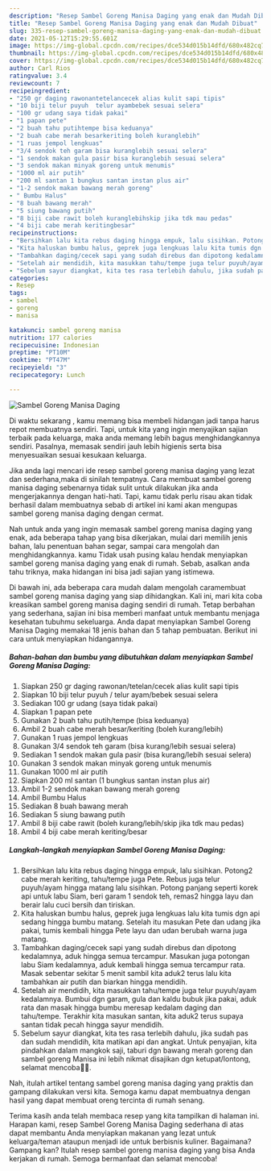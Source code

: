 ```yaml
---
description: "Resep Sambel Goreng Manisa Daging yang enak dan Mudah Dibuat"
title: "Resep Sambel Goreng Manisa Daging yang enak dan Mudah Dibuat"
slug: 335-resep-sambel-goreng-manisa-daging-yang-enak-dan-mudah-dibuat
date: 2021-05-12T15:29:55.601Z
image: https://img-global.cpcdn.com/recipes/dce534d015b14dfd/680x482cq70/sambel-goreng-manisa-daging-foto-resep-utama.jpg
thumbnail: https://img-global.cpcdn.com/recipes/dce534d015b14dfd/680x482cq70/sambel-goreng-manisa-daging-foto-resep-utama.jpg
cover: https://img-global.cpcdn.com/recipes/dce534d015b14dfd/680x482cq70/sambel-goreng-manisa-daging-foto-resep-utama.jpg
author: Carl Rios
ratingvalue: 3.4
reviewcount: 7
recipeingredient:
- "250 gr daging rawonantetelancecek alias kulit sapi tipis"
- "10 biji telur puyuh  telur ayambebek sesuai selera"
- "100 gr udang saya tidak pakai"
- "1 papan pete"
- "2 buah tahu putihtempe bisa keduanya"
- "2 buah cabe merah besarkeriting boleh kuranglebih"
- "1 ruas jempol lengkuas"
- "3/4 sendok teh garam bisa kuranglebih sesuai selera"
- "1 sendok makan gula pasir bisa kuranglebih sesuai selera"
- "3 sendok makan minyak goreng untuk menumis"
- "1000 ml air putih"
- "200 ml santan 1 bungkus santan instan plus air"
- "1-2 sendok makan bawang merah goreng"
- " Bumbu Halus"
- "8 buah bawang merah"
- "5 siung bawang putih"
- "8 biji cabe rawit boleh kuranglebihskip jika tdk mau pedas"
- "4 biji cabe merah keritingbesar"
recipeinstructions:
- "Bersihkan lalu kita rebus daging hingga empuk, lalu sisihkan. Potong2 cabe merah keriting, tahu/tempe juga Pete. Rebus juga telur puyuh/ayam hingga matang lalu sisihkan. Potong panjang seperti korek api untuk labu Siam, beri garam 1 sendok teh, remas2 hingga layu dan berair lalu cuci bersih dan tiriskan."
- "Kita haluskan bumbu halus, geprek juga lengkuas lalu kita tumis dgn api sedang hingga bumbu matang. Setelah itu masukan Pete dan udang jika pakai, tumis kembali hingga Pete layu dan udan berubah warna juga matang."
- "Tambahkan daging/cecek sapi yang sudah direbus dan dipotong kedalamnya, aduk hingga semua tercampur. Masukan juga potongan labu Siam kedalamnya, aduk kembali hingga semua tercampur rata. Masak sebentar sekitar 5 menit sambil kita aduk2 terus lalu kita tambahkan air putih dan biarkan hingga mendidih."
- "Setelah air mendidih, kita masukkan tahu/tempe juga telur puyuh/ayam kedalamnya. Bumbui dgn garam, gula dan kaldu bubuk jika pakai, aduk rata dan masak hingga bumbu meresap kedalam daging dan tahu/tempe. Terakhir kita masukan santan, kita aduk2 terus supaya santan tidak pecah hingga sayur mendidih."
- "Sebelum sayur diangkat, kita tes rasa terlebih dahulu, jika sudah pas dan sudah mendidih, kita matikan api dan angkat. Untuk penyajian, kita pindahkan dalam mangkok saji, taburi dgn bawang merah goreng dan sambel goreng Manisa ini lebih nikmat disajikan dgn ketupat/lontong, selamat mencoba🙏🥰."
categories:
- Resep
tags:
- sambel
- goreng
- manisa

katakunci: sambel goreng manisa 
nutrition: 177 calories
recipecuisine: Indonesian
preptime: "PT10M"
cooktime: "PT47M"
recipeyield: "3"
recipecategory: Lunch

---
```



![Sambel Goreng Manisa Daging](https://img-global.cpcdn.com/recipes/dce534d015b14dfd/680x482cq70/sambel-goreng-manisa-daging-foto-resep-utama.jpg)

Di waktu  sekarang , kamu memang bisa membeli hidangan jadi tanpa harus repot membuatnya sendiri. Tapi, untuk kita yang ingin menyajikan sajian terbaik pada keluarga, maka anda memang lebih bagus menghidangkannya sendiri. Pasalnya, memasak sendiri jauh lebih higienis serta bisa menyesuaikan sesuai kesukaan keluarga.

Jika anda lagi mencari ide resep sambel goreng manisa daging yang lezat dan sederhana,maka di sinilah tempatnya. Cara membuat sambel goreng manisa daging  sebenarnya tidak sulit untuk dilakukan jika anda mengerjakannya dengan hati-hati. Tapi, kamu tidak perlu risau akan tidak berhasil dalam membuatnya 
sebab di artikel ini kami akan mengupas sambel goreng manisa daging dengan cermat.  



Nah untuk anda yang ingin memasak sambel goreng manisa daging yang enak, ada beberapa tahap yang bisa dikerjakan, mulai dari memilih jenis bahan, lalu penentuan bahan segar, sampai cara mengolah dan menghidangkannya. kamu Tidak usah pusing kalau hendak menyiapkan sambel goreng manisa daging yang enak di rumah. Sebab, asalkan anda  tahu triknya, maka hidangan ini bisa jadi sajian yang istimewa.

Di bawah ini, ada beberapa cara mudah dalam mengolah caramembuat sambel goreng manisa daging yang siap dihidangkan. Kali ini, mari kita coba kreasikan sambel goreng manisa daging sendiri di rumah. Tetap berbahan yang sederhana, sajian ini bisa memberi manfaat untuk membantu menjaga kesehatan tubuhmu sekeluarga. Anda dapat menyiapkan Sambel Goreng Manisa Daging memakai 18 jenis bahan dan 5 tahap pembuatan. Berikut ini cara untuk menyiapkan hidangannya.

<!--inarticleads1-->

##### Bahan-bahan dan bumbu yang dibutuhkan dalam menyiapkan Sambel Goreng Manisa Daging:

1. Siapkan 250 gr daging rawonan/tetelan/cecek alias kulit sapi tipis
1. Siapkan 10 biji telur puyuh / telur ayam/bebek sesuai selera
1. Sediakan 100 gr udang (saya tidak pakai)
1. Siapkan 1 papan pete
1. Gunakan 2 buah tahu putih/tempe (bisa keduanya)
1. Ambil 2 buah cabe merah besar/keriting (boleh kurang/lebih)
1. Gunakan 1 ruas jempol lengkuas
1. Gunakan 3/4 sendok teh garam (bisa kurang/lebih sesuai selera)
1. Sediakan 1 sendok makan gula pasir (bisa kurang/lebih sesuai selera)
1. Gunakan 3 sendok makan minyak goreng untuk menumis
1. Gunakan 1000 ml air putih
1. Siapkan 200 ml santan (1 bungkus santan instan plus air)
1. Ambil 1-2 sendok makan bawang merah goreng
1. Ambil  Bumbu Halus
1. Sediakan 8 buah bawang merah
1. Sediakan 5 siung bawang putih
1. Ambil 8 biji cabe rawit (boleh kurang/lebih/skip jika tdk mau pedas)
1. Ambil 4 biji cabe merah keriting/besar




<!--inarticleads2-->

##### Langkah-langkah menyiapkan Sambel Goreng Manisa Daging:

1. Bersihkan lalu kita rebus daging hingga empuk, lalu sisihkan. Potong2 cabe merah keriting, tahu/tempe juga Pete. Rebus juga telur puyuh/ayam hingga matang lalu sisihkan. Potong panjang seperti korek api untuk labu Siam, beri garam 1 sendok teh, remas2 hingga layu dan berair lalu cuci bersih dan tiriskan.
1. Kita haluskan bumbu halus, geprek juga lengkuas lalu kita tumis dgn api sedang hingga bumbu matang. Setelah itu masukan Pete dan udang jika pakai, tumis kembali hingga Pete layu dan udan berubah warna juga matang.
1. Tambahkan daging/cecek sapi yang sudah direbus dan dipotong kedalamnya, aduk hingga semua tercampur. Masukan juga potongan labu Siam kedalamnya, aduk kembali hingga semua tercampur rata. Masak sebentar sekitar 5 menit sambil kita aduk2 terus lalu kita tambahkan air putih dan biarkan hingga mendidih.
1. Setelah air mendidih, kita masukkan tahu/tempe juga telur puyuh/ayam kedalamnya. Bumbui dgn garam, gula dan kaldu bubuk jika pakai, aduk rata dan masak hingga bumbu meresap kedalam daging dan tahu/tempe. Terakhir kita masukan santan, kita aduk2 terus supaya santan tidak pecah hingga sayur mendidih.
1. Sebelum sayur diangkat, kita tes rasa terlebih dahulu, jika sudah pas dan sudah mendidih, kita matikan api dan angkat. Untuk penyajian, kita pindahkan dalam mangkok saji, taburi dgn bawang merah goreng dan sambel goreng Manisa ini lebih nikmat disajikan dgn ketupat/lontong, selamat mencoba🙏🥰.




Nah, itulah artikel tentang  sambel goreng manisa daging  yang praktis dan gampang dilakukan versi kita. Semoga kamu dapat membuatnya dengan hasil yang dapat membuat oreng tercinta di rumah senang. 

Terima kasih anda telah membaca resep yang kita tampilkan di halaman ini. Harapan kami, resep  Sambel Goreng Manisa Daging sederhana di atas dapat membantu Anda menyiapkan makanan yang lezat untuk keluarga/teman ataupun menjadi ide untuk berbisnis kuliner. Bagaimana? Gampang kan? Itulah resep sambel goreng manisa daging yang bisa Anda kerjakan di rumah. Semoga bermanfaat dan selamat mencoba!

